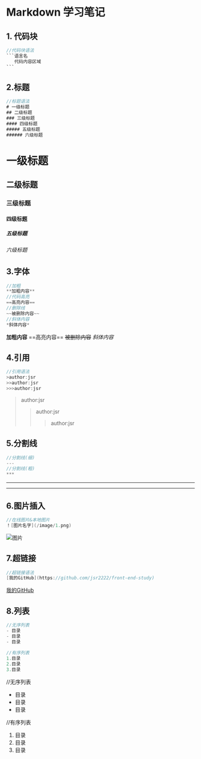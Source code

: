 # Markdown 学习笔记



## 1. 代码块

```java
//代码块语法
​```语言名
   代码内容区域
​```
```



## 2.标题

```java
//标题语法
# 一级标题
## 二级标题
### 三级标题
#### 四级标题
##### 五级标题
###### 六级标题
```

# 一级标题
## 二级标题
### 三级标题
#### 四级标题
##### 五级标题
###### 六级标题



## 3.字体

```java
//加粗
**加粗内容**
//代码高亮
==高亮内容==
//删除线
~~被删除内容~~
//斜体内容
*斜体内容*
```


**加粗内容**
==高亮内容==
~~被删除内容~~
*斜体内容*



## 4.引用

```java
//引用语法
>author:jsr
>>author:jsr
>>>author:jsr
```

>author:jsr
>>author:jsr
>>
>>>author:jsr



## 5.分割线

```java
//分割线(细)
---
//分割线(粗)
***
```

---

***



## 6.图片插入

```java
//在线图片&本地图片
！[图片名字](/image/1.png)
```

![图片](../../../Typora/img/微信图片_20210529203451.jpg)



## 7.超链接

```java
//超链接语法
[我的GitHub](https://github.com/jsr2222/front-end-study)
```

[我的GitHub](https://github.com/jsr2222/front-end-study)



## 8.列表

```java
//无序列表
- 目录
- 目录
- 目录
    
//有序列表
1.目录
2.目录
3.目录
```

//无序列表
- 目录
- 目录
- 目录
  

//有序列表

1. 目录
2. 目录
3. 目录

